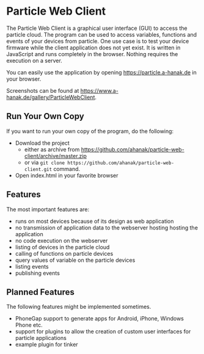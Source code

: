 # Particle Web Client #

The Particle Web Client is a graphical user interface (GUI) to access the particle cloud.
The program can be used to access variables, functions and events of your devices from particle.
One use case is to test your device firmware while the client application does not yet exist.
It is written in JavaScript and runs completely in the browser. Nothing requires the execution on a server.

You can easily use the application by opening https://particle.a-hanak.de in your browser.

Screenshots can be found at https://www.a-hanak.de/gallery/ParticleWebClient.

## Run Your Own Copy ##

If you want to run your own copy of the program, do the following:

- Download the project
  - either as archive from https://github.com/ahanak/particle-web-client/archive/master.zip
  - or via `git clone https://github.com/ahanak/particle-web-client.git` command.
- Open index.html in your favorite browser

## Features ##

The most important features are:
- runs on most devices because of its design as web application
- no transmission of application data to the webserver hosting hosting the application
- no code execution on the webserver
- listing of devices in the particle cloud
- calling of functions on particle devices
- query values of variable on the particle devices
- listing events
- publishing events

## Planned Features ##

The following features might be implemented sometimes.

- PhoneGap support to generate apps for Android, iPhone, Windows Phone etc.
- support for plugins to allow the creation of custom user interfaces for particle applications
- example plugin for tinker
